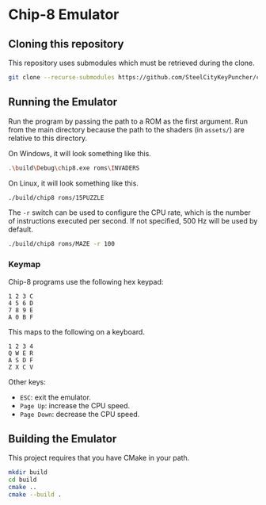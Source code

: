 Chip-8 Emulator
===

## Cloning this repository

This repository uses submodules which must be retrieved during the clone.
```bash
git clone --recurse-submodules https://github.com/SteelCityKeyPuncher/chip8.git
```

## Running the Emulator

Run the program by passing the path to a ROM as the first argument. Run from the main directory because the path to the shaders (in `assets/`) are relative to this directory.

On Windows, it will look something like this.
```bash
.\build\Debug\chip8.exe roms\INVADERS
```

On Linux, it will look something like this.
```bash
./build/chip8 roms/15PUZZLE
```

The `-r` switch can be used to configure the CPU rate, which is the number of instructions executed per second. If not specified, 500 Hz will be used by default.

```bash
./build/chip8 roms/MAZE -r 100
```

### Keymap

Chip-8 programs use the following hex keypad:
```
1 2 3 C
4 5 6 D
7 8 9 E
A 0 B F
```

This maps to the following on a keyboard.
```
1 2 3 4
Q W E R
A S D F
Z X C V
```

Other keys:
* `ESC`: exit the emulator.
* `Page Up`: increase the CPU speed.
* `Page Down`: decrease the CPU speed.

## Building the Emulator

This project requires that you have CMake in your path.

```bash
mkdir build
cd build
cmake ..
cmake --build .
```
